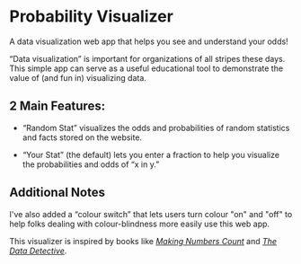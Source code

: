 # Probability Visualizer

A data visualization web app that helps you see and understand your odds!

“Data visualization” is important for organizations of all stripes these days. This simple app can serve as a useful educational tool to demonstrate the value of (and fun in) visualizing data.

## 2 Main Features:

- “Random Stat” visualizes the odds and probabilities of random statistics and facts stored on the website.

- “Your Stat” (the default) lets you enter a fraction to help you visualize the probabilities and odds of “x in y.”

## Additional Notes

I've also added a “colour switch” that lets users turn colour "on" and "off" to help folks dealing with colour-blindness more easily use this web app.

This visualizer is inspired by books like [*Making Numbers Count*](https://www.simonandschuster.com/books/Making-Numbers-Count/Chip-Heath/9781982165444) and [*The Data Detective*](https://timharford.com/books/datadetective/). 